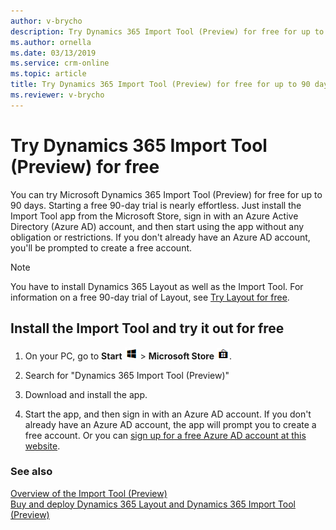 ```yaml
---
author: v-brycho
description: Try Dynamics 365 Import Tool (Preview) for free for up to 90 days.
ms.author: ornella
ms.date: 03/13/2019
ms.service: crm-online
ms.topic: article
title: Try Dynamics 365 Import Tool (Preview) for free for up to 90 days.
ms.reviewer: v-brycho
---
```


# Try Dynamics 365 Import Tool (Preview) for free

You can try Microsoft Dynamics 365 Import Tool (Preview) for free for up to 90 days. Starting a free 90-day trial is nearly effortless. Just install 
the Import Tool app from the Microsoft Store, sign in with an Azure Active Directory (Azure AD) account, and then start using the app without any obligation or restrictions. If you don't already have an Azure AD account, you'll be prompted to create a free account.

> [!NOTE]
> You have to install Dynamics 365 Layout as well as the Import Tool. For information on a free 90-day trial of Layout, see [Try Layout for free](https://docs.microsoft.com/en-us/dynamics365/mixed-reality/layout/try-layout-free).

## Install the Import Tool and try it out for free

1. On your PC, go to **Start** ![Start](media/windows-button.png "Start") \> **Microsoft Store** ![Microsoft Store](media/store-button.png "Microsoft Store").

2. Search for "Dynamics 365 Import Tool (Preview)"

3. Download and install the app.

4. Start the app, and then sign in with an Azure AD account. If you don't already have an Azure AD account, the app will prompt you to 
create a free account. Or you can [sign up for a free Azure AD account at this website](https://docs.microsoft.com/en-us/azure/active-directory/fundamentals/active-directory-access-create-new-tenant). 

### See also

[Overview of the Import Tool (Preview)](index.md)<br>
[Buy and deploy Dynamics 365 Layout and Dynamics 365 Import Tool (Preview)](https://docs.microsoft.com/en-us/dynamics365/mixed-reality/layout/buy-and-deploy-layout)
